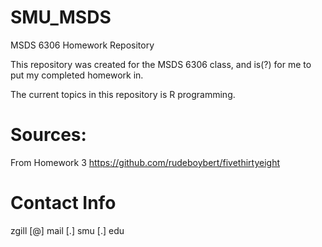 # SMU_MSDS
MSDS 6306 Homework Repository

This repository was created for the MSDS 6306 class, and is(?) for me to put my completed homework in.

The current topics in this repository is R programming.

# Sources:
From Homework 3
https://github.com/rudeboybert/fivethirtyeight

# Contact Info
zgill [@] mail [.] smu [.] edu

